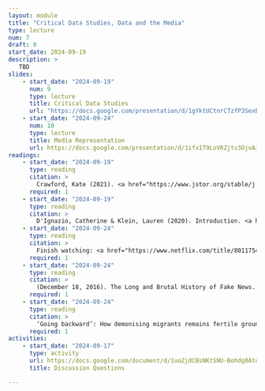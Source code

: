 ```yaml
---
layout: module
title: "Critical Data Studies, Data and the Media"
type: lecture
num: 7
draft: 0
start_date: 2024-09-19
description: >
   TBD
slides: 
    - start_date: "2024-09-19"
      num: 9
      type: lecture
      title: Critical Data Studies
      url: "https://docs.google.com/presentation/d/1gYktUCtnrCTzfP3SexBa1lkSpPyzj67_/edit?usp=sharing&ouid=113376576186080604800&rtpof=true&sd=true"
    - start_date: "2024-09-24"
      num: 10
      type: lecture
      title: Media Representation
      url: https://docs.google.com/presentation/d/1ifx1T9LoVRZjtv3OjvAJrr5hngCpCt8r/edit#slide=id.g304684a78e6_0_184
readings: 
    - start_date: "2024-09-19"
      type: reading
      citation: >
        Crawford, Kate (2021). <a href="https://www.jstor.org/stable/j.ctv1ghv45t.6" target="_blank">Chapter 3. Data</a>. Atlas of AI.
      required: 1
    - start_date: "2024-09-19"
      type: reading
      citation: >
        D'Ignazio, Catherine & Klein, Lauren (2020). Introduction. <a href="https://data-feminism.mitpress.mit.edu/" target="_blank">Why Data Science Needs Feminism</a>. Data Feminism.  Read the introduction, but please also skim the chapter titles to get a sense of the book.
    - start_date: "2024-09-24"
      type: reading
      citation: >
        Finish watching: <a href="https://www.netflix.com/title/80117542" target="_blank">The Great Hack</a>
      required: 1
    - start_date: "2024-09-24"
      type: reading
      citation: >
        (December 18, 2016). The Long and Brutal History of Fake News. Politico.
      required: 1
    - start_date: "2024-09-24"
      type: reading
      citation: >
        ‘Going backward’: How demonising migrants remains fertile ground in US Al Jazeera (Sept. 14, 2024) 
      required: 1
activities:
    - start_date: "2024-09-17"
      type: activity
      url: https://docs.google.com/document/d/1uoZjdCBsNKtSNU-Bohdg0AtqLPVx5S7_xZ20sOfVluI/edit?usp=sharing
      title: Discussion Questions

---
```


